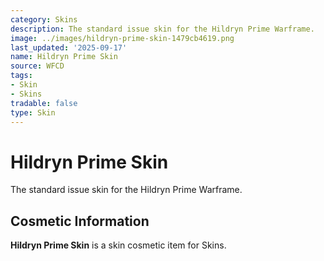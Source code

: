 ```yaml
---
category: Skins
description: The standard issue skin for the Hildryn Prime Warframe.
image: ../images/hildryn-prime-skin-1479cb4619.png
last_updated: '2025-09-17'
name: Hildryn Prime Skin
source: WFCD
tags:
- Skin
- Skins
tradable: false
type: Skin
---
```


# Hildryn Prime Skin

The standard issue skin for the Hildryn Prime Warframe.

## Cosmetic Information

**Hildryn Prime Skin** is a skin cosmetic item for Skins.

